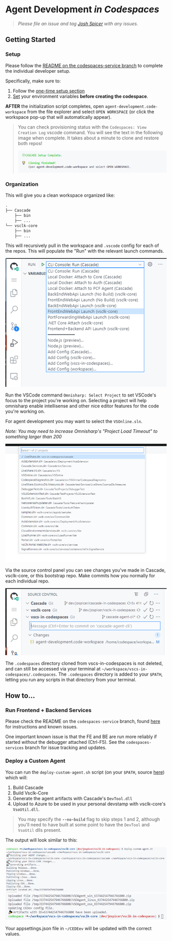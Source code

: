 # Agent Development _in Codespaces_

> _Please file an issue and tag [Josh Spicer](https://github.com/joshspicer) with any issues._

## Getting Started

### Setup

Please follow the [README on the codespaces-service branch](https://github.com/vsls-contrib/vscs-in-codespaces/blob/codespaces-service/README.md) to complete the individual developer setup.

Specifically, make sure to:
 1. Follow the [one-time setup section](https://github.com/vsls-contrib/vscs-in-codespaces/tree/codespaces-service#one-time-setup) 
 2. [Set](https://github.com/settings/codespaces/secrets/new) your environment variables **before creating the codespace**. 

**AFTER** the initialization script completes, open `agent-development.code-workspace` from the file explorer and select `OPEN WORKSPACE` (or click the workspace pop-up that will automatically appear). 

> You can check provisioning status with the `Codespaces: View Creation Log` vscode command. You will see the text in the following image when complete.  It takes about a minute to clone and restore both repos!
> 
> ![3](images/3.png)


### Organization

This will give you a clean workspace organized like:

```
.
├── Cascade
    ├── bin
    ├── ...
└── vsclk-core
    ├── bin
    ├── ...
```

This will recursively pull in the workspace and `.vscode` config for each of the repos.  This will populate the "Run" with the relevant launch commands.

![1](images/1.png)

Run the VSCode command `Omnisharp: Select Project` to set VSCode's focus to the project you're working on.  Selecting a project will help omnisharp enable intellisense and other nice editor features for the code you're working on.

For agent development you may want to select the `VSOnline.sln`.

_Note: You may need to increase Omnisharp's "Project Load Timeout" to something larger than 200_

![2](images/2.png)

Via the source control panel you can see changes you've made in Cascade, vsclk-core, or this bootstrap repo.  Make commits how you normally for each individual repo.

![source-control](images/source-control.png)

The `.codespaces` directory cloned from vscs-in-codespaces is not deleted, and can still be accessed via your terminal at `~/workspace/vscs-in-codespaces/.codespaces`.  The `.codespaces` directory is added to your `$PATH`, letting you run any scripts in that directory from your terminal.

## How to...

### Run Frontend + Backend Services

Please check the README on the `codespaces-service` branch, found [here](https://github.com/vsls-contrib/vscs-in-codespaces/tree/codespaces-service#running-the-frontend-and-backend-services) for instructions and known issues.

One important known issue is that the FE and BE are run more reliably if started _without_ the debugger attached (Ctrl-F5).  See the `codespaces-services` branch for issue tracking and updates.

### Deploy a Custom Agent

You can run the `deploy-custom-agent.sh` script (on your `$PATH`, source [here](https://github.com/vsls-contrib/vscs-in-codespaces/blob/cascade-agent-cli/.codespaces/deploy-custom-agent.sh)) which will:

1. Build Cascade
2. Build Vsclk-Core
3. Generate the agent artifacts with Cascade's `DevTool.dll`
4. Upload to Azure to be used in your personal devstamp with vsclk-core's `VsoUtil.dll`.

> You may specify the **`--no-build`** flag to skip steps 1 and 2, although you'll need to have built at some point to have the `DevTool` and `VsoUtil` dlls present.


The output will look similar to this:

![5](images/5.png)
![7](images/7.png)

Your appsettings.json file in `~/CEDEev` will be updated with the correct values.
